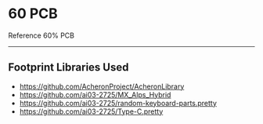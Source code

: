 # 60 PCB
Reference 60% PCB

---

## Footprint Libraries Used

- https://github.com/AcheronProject/AcheronLibrary
- https://github.com/ai03-2725/MX_Alps_Hybrid
- https://github.com/ai03-2725/random-keyboard-parts.pretty
- https://github.com/ai03-2725/Type-C.pretty
